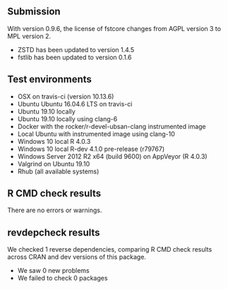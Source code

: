 
## Submission

With version 0.9.6, the license of fstcore changes from AGPL version 3 to MPL version 2.

* ZSTD has been updated to version 1.4.5
* fstlib has been updated to version 0.1.6

## Test environments 

* OSX on travis-ci (version 10.13.6)
* Ubuntu Ubuntu 16.04.6 LTS on travis-ci
* Ubuntu 19.10 locally
* Ubuntu 19.10 locally using clang-6
* Docker with the rocker/r-devel-ubsan-clang instrumented image
* Local Ubuntu with instrumented image using clang-10
* Windows 10 local R 4.0.3
* Windows 10 local R-dev 4.1.0 pre-release (r79767)
* Windows Server 2012 R2 x64 (build 9600) on AppVeyor (R 4.0.3)
* Valgrind on Ubuntu 19.10
* Rhub (all available systems)

## R CMD check results

There are no errors or warnings.

## revdepcheck results

We checked 1 reverse dependencies, comparing R CMD check results across CRAN and dev versions of this package.

 * We saw 0 new problems
 * We failed to check 0 packages
